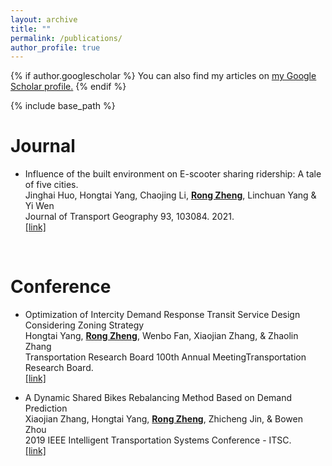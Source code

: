 ```yaml
---
layout: archive
title: ""
permalink: /publications/
author_profile: true
---
```


{% if author.googlescholar %}
  You can also find my articles on <u><a href="{{author.googlescholar}}">my Google Scholar profile</a>.</u>
{% endif %}

{% include base_path %}

Journal
======
* Influence of the built environment on E-scooter sharing ridership: A tale of five cities. <br>
Jinghai Huo, Hongtai Yang, Chaojing Li, <strong><U>Rong Zheng</U></strong>, Linchuan Yang & Yi Wen <br>
Journal of Transport Geography 93, 103084. 2021. <br>
<span style="color:#4285F4">[[link]](https://www.sciencedirect.com/science/article/abs/pii/S096669232100137X)</span>


<br>

Conference
======
* Optimization of Intercity Demand Response Transit Service Design Considering Zoning Strategy <br>
Hongtai Yang, <strong><U>Rong Zheng</U></strong>, Wenbo Fan, Xiaojian Zhang, & Zhaolin Zhang <br>
Transportation Research Board 100th Annual MeetingTransportation Research Board.<br>
<span style="color:#4285F4">[[link]](https://www.researchgate.net/publication/351341684_Optimization_of_Intercity_Demand_Response_Transit_Service_Design_Considering_Zoning_Strategy)</span>

* A Dynamic Shared Bikes Rebalancing Method Based on Demand Prediction <br>
Xiaojian Zhang, Hongtai Yang, <strong><U>Rong Zheng</U></strong>, Zhicheng Jin, & Bowen Zhou <br>
2019 IEEE Intelligent Transportation Systems Conference - ITSC.<br>
<span style="color:#4285F4">[[link]](https://ieeexplore.ieee.org/document/8917099/)</span>


